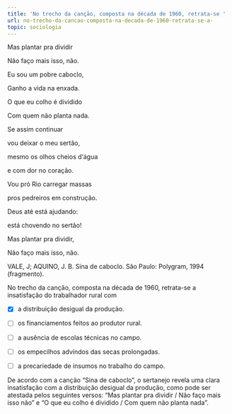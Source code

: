 ```yaml
---
title: 'No trecho da canção, composta na década de 1960, retrata-se '
url: no-trecho-da-cancao-composta-na-decada-de-1960-retrata-se-a-
topic: sociologia
---
```



Mas plantar pra dividir

Não faço mais isso, não.

Eu sou um pobre caboclo,

Ganho a vida na enxada.

O que eu colho é dividido

Com quem não planta nada.

Se assim continuar

vou deixar o meu sertão,

mesmo os olhos cheios d‘água

e com dor no coração.

Vou pró Rio carregar massas

pros pedreiros em construção.

Deus até está ajudando:

está chovendo no sertão!

Mas plantar pra dividir,

Não faço mais isso, não.

VALE, J; AQUINO, J. B. Sina de caboclo. São Paulo: Polygram, 1994 (fragmento).

No trecho da canção, composta na década de 1960, retrata-se a insatisfação do trabalhador rural com



- [x] a distribuição desigual da produção.
- [ ] os financiamentos feitos ao produtor rural.
- [ ] a ausência de escolas técnicas no campo.
- [ ] os empecilhos advindos das secas prolongadas.
- [ ] a precariedade de insumos no trabalho do campo.


De acordo com a canção “Sina de caboclo”, o sertanejo revela uma clara insatisfação com a distribuição desigual da produção, como pode ser atestada pelos seguintes versos: “Mas plantar pra dividir / Não faço mais isso não” e “O que eu colho é dividido / Com quem não planta nada”.

